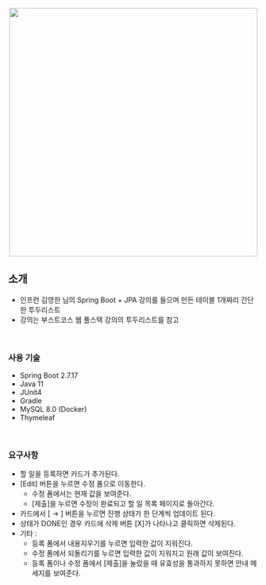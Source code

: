 <p align="center">
  <img src="https://github.com/dondonee/jpa-simple-todo/assets/119798748/92df7dcc-4de8-49cc-a2d4-3f3049a2481a" width="500">
</p>

## 소개
- 인프런 김영한 님의 Spring Boot + JPA 강의를 들으며 만든 테이블 1개짜리 간단한 투두리스트
- 강의는 부스트코스 웹 풀스택 강의의 투두리스트를 참고

<br>

### 사용 기술
- Spring Boot 2.7.17
- Java 11
- JUnit4
- Gradle
- MySQL 8.0 (Docker)
- Thymeleaf

<br>

### 요구사항
- 할 일을 등록하면 카드가 추가된다.
- [Edit] 버튼을 누르면 수정 폼으로 이동한다.
  - 수정 폼에서는 현재 값을 보여준다.
  - [제출]을 누르면 수정이 완료되고 할 일 목록 페이지로 돌아간다.
- 카드에서 [ → ] 버튼을 누르면 진행 상태가 한 단계씩 업데이트 된다.
- 상태가 DONE인 경우 카드에 삭제 버튼 [X]가 나타나고 클릭하면 삭제된다.
- 기타 :
  - 등록 폼에서 내용지우기를 누르면 입력한 값이 지워진다.
  - 수정 폼에서 되돌리기를 누르면 입력한 값이 지워지고 원래 값이 보여진다.
  - 등록 폼이나 수정 폼에서 [제출]을 눌렀을 때 유효성을 통과하지 못하면 안내 메세지를 보여준다.

 

